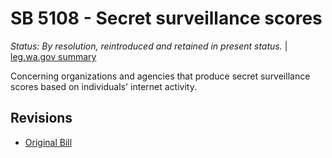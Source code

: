# SB 5108 - Secret surveillance scores
*Status: By resolution, reintroduced and retained in present status.* | [leg.wa.gov summary](https://app.leg.wa.gov/billsummary?BillNumber=5108&Year=2021)

Concerning organizations and agencies that produce secret surveillance scores based on individuals' internet activity.

## Revisions
* [Original Bill](1/)